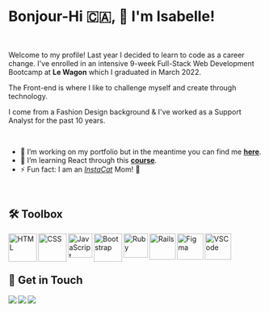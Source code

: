 # Bonjour-Hi 🇨🇦󠁣󠁡󠁱, 👋 I'm Isabelle!

<br>

Welcome to my profile! Last year I decided to learn to code as a career change. I've enrolled in an intensive 9-week Full-Stack Web Development Bootcamp
at **Le Wagon** which I graduated in March 2022. 

The Front-end is where I like to challenge myself and create through technology.

I come from a Fashion Design background & I've worked as a Support Analyst for the past 10 years.

<br>

- 🎨 I’m working on my portfolio but in the meantime you can find me [**here**](https://troopl.com/isabellevallerand).
- 📒 I’m learning React through this [**course**](https://www.udemy.com/course/react-the-complete-guide-incl-redux/).
- ⚡ Fun fact: I am an [*InstaCat*](https://www.instagram.com/ozu.the.cat/) Mom! 🐾

<br>


## 🛠️ Toolbox


<img align="left" alt="HTML" width="56px" src="https://cdn.jsdelivr.net/gh/devicons/devicon/icons/html5/html5-original-wordmark.svg" />
<img align="left" alt="CSS" width="56px" src="https://cdn.jsdelivr.net/gh/devicons/devicon/icons/css3/css3-original-wordmark.svg" />
<img align="left" alt="JavaScript" width="48px" src="https://cdn.jsdelivr.net/gh/devicons/devicon/icons/javascript/javascript-original.svg" />
<img align="left" alt="Bootstrap" width="56px" src="https://cdn.jsdelivr.net/gh/devicons/devicon/icons/bootstrap/bootstrap-original.svg" />
<img align="left" alt="Ruby" width="48px" src="https://cdn.jsdelivr.net/gh/devicons/devicon/icons/ruby/ruby-original.svg" />
<img align="left" alt="Rails" width="52px" src="https://cdn.jsdelivr.net/gh/devicons/devicon/icons/rails/rails-original-wordmark.svg" />
<img align="left" alt="Figma" width="52px" src="https://cdn.jsdelivr.net/gh/devicons/devicon/icons/figma/figma-original.svg" />
<img align="left" alt="VSCode" width="52px" src="https://cdn.jsdelivr.net/gh/devicons/devicon/icons/vscode/vscode-original.svg" />


<br>
<br>
<br>


## 📇 Get in Touch


<a href="https://www.linkedin.com/in/isabelle-vallerand/">
  <img align="left" src="https://img.shields.io/badge/LinkedIn-0077B5?style=for-the-badge&logo=linkedin&logoColor=white" />
<a/>
<a href="https://medium.com/@isabelle.vall">
  <img align="left" src="https://img.shields.io/badge/Medium-12100E?style=for-the-badge&logo=medium&logoColor=white" />
<a/>
<a href="https://twitter.com/IzabelVall">
  <img align="left" src="https://img.shields.io/badge/Twitter-1DA1F2?style=for-the-badge&logo=twitter&logoColor=white" />
<a/>
  
 

          

          
          
          
          


